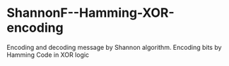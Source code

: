 # ShannonF--Hamming-XOR-encoding
Encoding and decoding message by Shannon algorithm.
Encoding bits by Hamming Code in XOR logic
